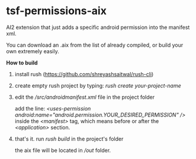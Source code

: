 # tsf-permissions-aix
AI2 extension that just adds a specific android permission into the manifest xml.

You can download an .aix from the list of already compiled, or build your own extremely easily.

**How to build**

1. install rush (https://github.com/shreyashsaitwal/rush-cli)

2. create empty rush project by typing: *rush create your-project-name*

3. edit the */src/androidmanifest.xml* file in the project folder

    add the line: *\<uses-permission android:name="android.permission.YOUR_DESIRED_PERMISSION" />*
    inside the *\<manifest>* tag, which means before or after the *\<application>* section.
    
4. that's it. run *rush build* in the project's folder
    
    the aix file will be located in */out* folder.

